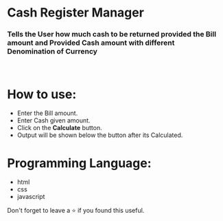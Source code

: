 # Cash Register Manager
### Tells the User how much cash to be returned provided the Bill amount and Provided Cash amount with different Denomination of Currency
<br/>

# How to use:
 - Enter the Bill amount.
 - Enter Cash given amount.
 - Click on the **Calculate** button.
 - Output will be shown below the button after its Calculated.

# Programming Language:
 - html
 - css 
 - javascript 

Don't forget to leave a ⭐ if you found this useful.
